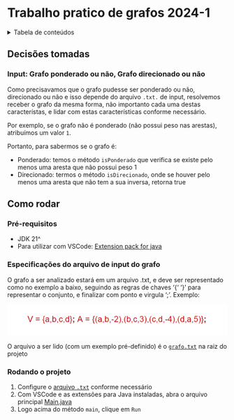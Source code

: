 # Trabalho pratico de grafos 2024-1

<details>
  <summary>Tabela de conteúdos</summary>
  <ol>
    <li>
      <a href="#decisões-tomadas">Decisões do projeto</a>
    </li>
    <li>
      <a href="#como-rodar">Como rodar</a>
      <ul>
        <li><a href="#pré-requisitos">Pré-requisitos</a></li>
        <li><a href="#especificações-do-arquivo-de-input-do-grafo">Especificações do arquivo de input do grafo</a></li>
        <li><a href="#rodando-o-projeto">Rodando o projeto</a></li>
      </ul>
    </li>
  </ol>
</details>

## Decisões tomadas

### Input: Grafo ponderado ou não, Grafo direcionado ou não

Como precisavamos que o grafo pudesse ser ponderado ou não, direcionado ou não e isso depende do arquivo `.txt.` de input, resolvemos receber o grafo da mesma forma, não importanto cada uma destas característas, e lidar com estas características conforme necessário.

Por exemplo, se o grafo não é ponderado (não possui peso nas arestas), atribuímos um valor `1`.

Portanto, para sabermos se o grafo é:

- Ponderado: temos o método `isPonderado` que verifica se existe pelo menos uma aresta que não possui peso 1
- Direcionado: termos o método `isDirecionado`, onde se houver pelo menos uma aresta que não tem a sua inversa, retorna true

## Como rodar

### Pré-requisitos

- JDK 21^
- Para utilizar com VSCode: [Extension pack for java](https://marketplace.visualstudio.com/items?itemName=vscjava.vscode-java-pack)

### Especificações do arquivo de input do grafo

O grafo a ser analizado estará em um arquivo .txt, e deve ser representado como no exemplo a baixo, seguindo as regras de chaves ‘{‘ ‘}’ para representar o conjunto, e finalizar com ponto e virgula ‘;’. Exemplo:

![exemplo de input em formato .txt](.github/exemplo-input-txt.png)

O arquivo a ser lido (com um exemplo pré-definido) é o [`grafo.txt`](./grafo.txt) na raiz do projeto

### Rodando o projeto

1. Configure o [arquivo `.txt`](#especificações-do-arquivo-de-input-do-grafo) conforme necessário
2. Com VSCode e as extensões para Java instaladas, abra o arquivo principal [Main.java](./src/Main.java)
3. Logo acima do método `main`, clique em `Run`
  